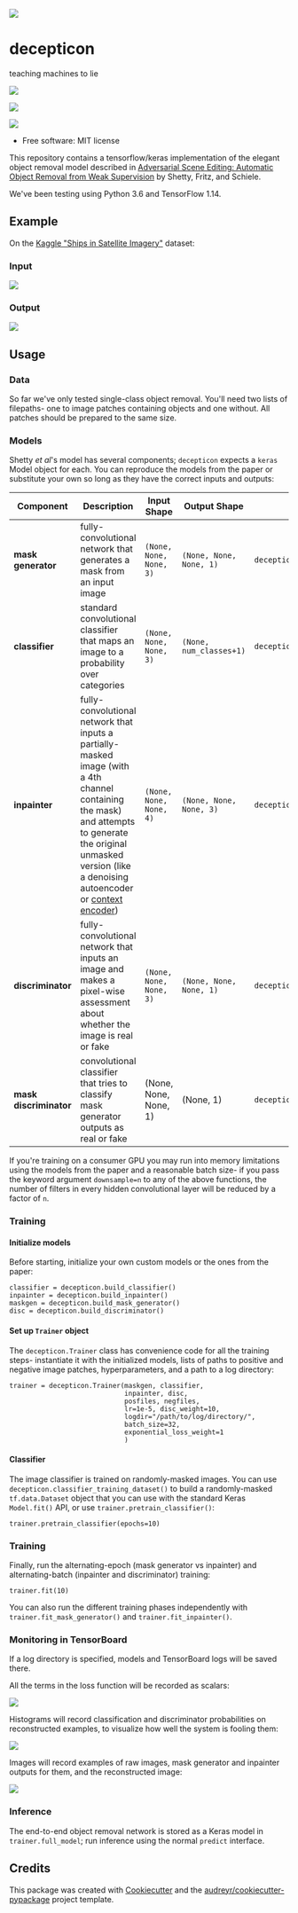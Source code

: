 ![](docs/logo.png)

# decepticon

teaching machines to lie


![](https://img.shields.io/pypi/v/decepticon.svg)

![](https://img.shields.io/travis/jg10545/decepticon.svg)

![](https://readthedocs.org/projects/decepticon/badge/?version=latest)


* Free software: MIT license

This repository contains a tensorflow/keras implementation of the elegant object removal model described in [Adversarial Scene Editing: Automatic Object Removal from Weak Supervision](https://arxiv.org/abs/1806.01911) by Shetty, Fritz, and Schiele.

We've been testing using Python 3.6 and TensorFlow 1.14.

## Example

On the [Kaggle "Ships in Satellite Imagery"](https://www.kaggle.com/rhammell/ships-in-satellite-imagery) dataset:

### Input

![](docs/shipsnet_input.png)

### Output

![](docs/shipsnet_output.png)

## Usage

### Data

So far we've only tested single-class object removal. You'll need two lists of filepaths- one to image patches containing objects and one without. All patches should be prepared to the same size.

### Models

Shetty *et al*'s model has several components; `decepticon` expects a `keras` Model object for each. You can reproduce the models from the paper or substitute your own so long as they have the correct inputs and outputs:

| **Component** | **Description** | **Input Shape** | **Output Shape** | **Code** |
| ---- | ---- | ---- | ---- | ---- |
| **mask generator** | fully-convolutional network that generates a mask from an input image | `(None, None, None, 3)` | `(None, None, None, 1)` | `decepticon.build_mask_generator()` |
| **classifier** | standard convolutional classifier that maps an image to a probability over categories| `(None, None, None, 3)` | `(None, num_classes+1)` | `decepticon.build_classifier()` |
| **inpainter** | fully-convolutional network that inputs a partially-masked image (with a 4th channel containing the mask) and attempts to generate the original unmasked version (like a  denoising autoencoder or [context encoder](https://arxiv.org/abs/1604.07379))| `(None, None, None, 4)` | `(None, None, None, 3)` | `decepticon.build_inpainter()` |
| **discriminator** | fully-convolutional network that inputs an image and makes a pixel-wise assessment about whether the image is real or fake| `(None, None, None, 3)` | `(None, None, None, 1)` | `decepticon.build_discriminator()` |
| **mask discriminator** | convolutional classifier that tries to classify mask generator outputs as real or fake   | (None, None, None, 1) | (None, 1) | `decepticon.build_mask_discriminator()` |

If you're training on a consumer GPU you may run into memory limitations using the models from the paper and a reasonable batch size- if you pass the keyword argument `downsample=n` to any of the above functions, the number of filters in every hidden convolutional layer will be reduced by a factor of `n`.

### Training

#### Initialize models

Before starting, initialize your own custom models or the ones from the paper:

```{python}
classifier = decepticon.build_classifier()
inpainter = decepticon.build_inpainter()
maskgen = decepticon.build_mask_generator()
disc = decepticon.build_discriminator()
```

#### Set up `Trainer` object

The `decepticon.Trainer` class has convenience code for all the training steps- instantiate it with the initialized models, lists of paths to positive and negative image patches, hyperparameters, and a path to a log directory:

```{python}
trainer = decepticon.Trainer(maskgen, classifier,
                             inpainter, disc,
                             posfiles, negfiles,
                             lr=1e-5, disc_weight=10,
                             logdir="/path/to/log/directory/",
                             batch_size=32,
                             exponential_loss_weight=1
                             )
```

#### Classifier

The image classifier is trained on randomly-masked images. You can use `decepticon.classifier_training_dataset()` to build a randomly-masked `tf.data.Dataset` object that you can use with the standard Keras `Model.fit()` API, or use `trainer.pretrain_classifier()`:

```{python}
trainer.pretrain_classifier(epochs=10)
```

### Training

Finally, run the alternating-epoch (mask generator vs inpainter) and alternating-batch (inpainter and discriminator) training:

```{python}
trainer.fit(10)
```

You can also run the different training phases independently with `trainer.fit_mask_generator()` and `trainer.fit_inpainter()`.


### Monitoring in TensorBoard

If a log directory is specified, models and TensorBoard logs will be saved there.

All the terms in the loss function will be recorded as scalars:

![](docs/tensorboard-l1-loss.png)

Histograms will record classification and discriminator probabilities on reconstructed examples, to visualize how well the system is fooling them:

![](docs/tensorboard-histogram.png)

Images will record examples of raw images, mask generator and inpainter outputs for them, and the reconstructed image:

![](docs/tensorboard-image.png)


### Inference

The end-to-end object removal network is stored as a Keras model in `trainer.full_model`; run inference using the normal `predict` interface.

## Credits

This package was created with [Cookiecutter](https://github.com/audreyr/cookiecutter) and the [audreyr/cookiecutter-pypackage](https://github.com/audreyr/cookiecutter-pypackage) project template.
